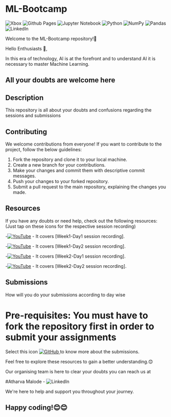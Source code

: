 # ML-Bootcamp

![Xbox](https://img.shields.io/badge/xbox-%23107C10.svg?style=for-the-badge&logo=xbox&logoColor=white)  ![Github Pages](https://img.shields.io/badge/github%20pages-121013?style=for-the-badge&logo=github&logoColor=white)  ![Jupyter Notebook](https://img.shields.io/badge/jupyter-%23FA0F00.svg?style=for-the-badge&logo=jupyter&logoColor=white)  ![Python](https://img.shields.io/badge/python-3670A0?style=for-the-badge&logo=python&logoColor=ffdd54) ![NumPy](https://img.shields.io/badge/numpy-%23013243.svg?style=for-the-badge&logo=numpy&logoColor=white)  ![Pandas](https://img.shields.io/badge/pandas-%23150458.svg?style=for-the-badge&logo=pandas&logoColor=white) ![LinkedIn](https://img.shields.io/badge/linkedin-%230077B5.svg?style=for-the-badge&logo=linkedin&logoColor=white)


Welcome to the ML-Bootcamp repository!🤖

Hello Enthusiasts 👋,

In this era of technology, AI is at the forefront and to understand AI it is necessary to master Machine Learning.

## All your doubts are welcome here

## Description
This repository is all about your doubts and confusions regarding the sessions and submissions

## Contributing

We welcome contributions from everyone! If you want to contribute to the project, follow the below guidelines:

1. Fork the repository and clone it to your local machine.
2. Create a new branch for your contributions.
3. Make your changes and commit them with descriptive commit messages.
4. Push your changes to your forked repository.
5. Submit a pull request to the main repository, explaining the changes you made.


## Resources

If you have any doubts or need help, check out the following resources:
(Just tap on these icons for the respective session recording)


-[![YouTube](https://img.shields.io/badge/YouTube-%23FF0000.svg?style=for-the-badge&logo=YouTube&logoColor=white)](https://youtu.be/AiBwKS5yNC4) - It covers [Week1-Day1 session recording].


-[![YouTube](https://img.shields.io/badge/YouTube-%23FF0000.svg?style=for-the-badge&logo=YouTube&logoColor=white)](https://youtu.be/mLZ-FUvnyXw) - It covers [Week1-Day2 session recording].


-[![YouTube](https://img.shields.io/badge/YouTube-%23FF0000.svg?style=for-the-badge&logo=YouTube&logoColor=white)](https://youtu.be/DXfAV91AYA4) - It covers [Week2-Day1 session recording].


-[![YouTube](https://img.shields.io/badge/YouTube-%23FF0000.svg?style=for-the-badge&logo=YouTube&logoColor=white)](https://youtu.be/YCinXqLPm3o) - It covers [Week2-Day2 session recording].


## Submissions 


How will you do your submissions according to day wise

# Pre-requisites: You must have to fork the repository first in order to submit your assignments


Select this icon 
[![GitHub](https://img.shields.io/badge/github-%23121011.svg?style=for-the-badge&logo=github&logoColor=white)
](https://github.com/Atharva-Malode/ML-Bootcamp/blob/master/How-to-Submit-a-Collab-File/Submission.md) to know more about the submissions.





Feel free to explore these resources to gain a better understanding.😊

Our organising team is here to clear your doubts you can reach us at


#Atharva Malode -  ![LinkedIn](https://img.shields.io/badge/linkedin-%230077B5.svg?style=for-the-badge&logo=linkedin&logoColor=white)



We're here to help and support you throughout your journey.




## Happy coding!😊😊










